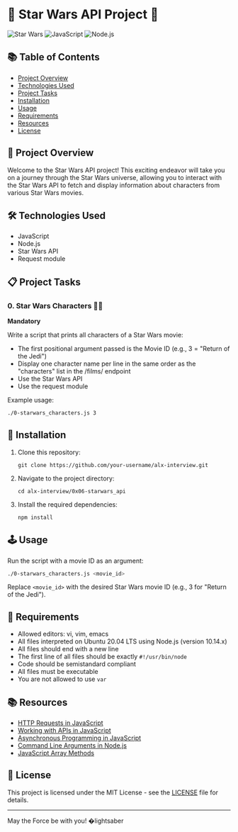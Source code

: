 # 🌟 Star Wars API Project 🚀

![Star Wars](https://img.shields.io/badge/Star%20Wars-API-yellow?style=for-the-badge&logo=star-wars)
![JavaScript](https://img.shields.io/badge/JavaScript-F7DF1E?style=for-the-badge&logo=javascript&logoColor=black)
![Node.js](https://img.shields.io/badge/Node.js-339933?style=for-the-badge&logo=nodedotjs&logoColor=white)

## 📚 Table of Contents

- [Project Overview](#-project-overview)
- [Technologies Used](#-technologies-used)
- [Project Tasks](#-project-tasks)
- [Installation](#-installation)
- [Usage](#-usage)
- [Requirements](#-requirements)
- [Resources](#-resources)
- [License](#-license)

## 🌌 Project Overview

Welcome to the Star Wars API project! This exciting endeavor will take you on a journey through the Star Wars universe, allowing you to interact with the Star Wars API to fetch and display information about characters from various Star Wars movies.

## 🛠 Technologies Used

- JavaScript
- Node.js
- Star Wars API
- Request module

## 📋 Project Tasks

### 0. Star Wars Characters 🦸‍♂️

**Mandatory**

Write a script that prints all characters of a Star Wars movie:

- The first positional argument passed is the Movie ID (e.g., 3 = "Return of the Jedi")
- Display one character name per line in the same order as the "characters" list in the /films/ endpoint
- Use the Star Wars API
- Use the request module

Example usage:
```bash
./0-starwars_characters.js 3
```

## 🚀 Installation

1. Clone this repository:
   ```
   git clone https://github.com/your-username/alx-interview.git
   ```
2. Navigate to the project directory:
   ```
   cd alx-interview/0x06-starwars_api
   ```
3. Install the required dependencies:
   ```
   npm install
   ```

## 🕹 Usage

Run the script with a movie ID as an argument:

```bash
./0-starwars_characters.js <movie_id>
```

Replace `<movie_id>` with the desired Star Wars movie ID (e.g., 3 for "Return of the Jedi").

## 📜 Requirements

- Allowed editors: vi, vim, emacs
- All files interpreted on Ubuntu 20.04 LTS using Node.js (version 10.14.x)
- All files should end with a new line
- The first line of all files should be exactly `#!/usr/bin/node`
- Code should be semistandard compliant
- All files must be executable
- You are not allowed to use `var`

## 📚 Resources

- [HTTP Requests in JavaScript](https://www.freecodecamp.org/news/how-to-make-api-calls-with-fetch/)
- [Working with APIs in JavaScript](https://developer.mozilla.org/en-US/docs/Learn/JavaScript/Client-side_web_APIs/Introduction)
- [Asynchronous Programming in JavaScript](https://developer.mozilla.org/en-US/docs/Learn/JavaScript/Asynchronous)
- [Command Line Arguments in Node.js](https://nodejs.org/en/knowledge/command-line/how-to-parse-command-line-arguments/)
- [JavaScript Array Methods](https://developer.mozilla.org/en-US/docs/Web/JavaScript/Reference/Global_Objects/Array)

## 📄 License

This project is licensed under the MIT License - see the [LICENSE](LICENSE) file for details.

---

May the Force be with you! �lightsaber
